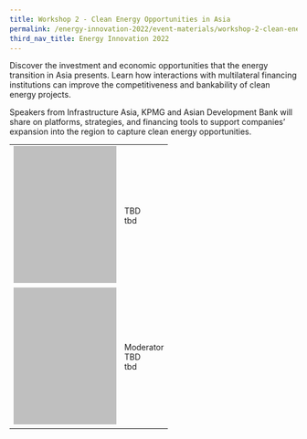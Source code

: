 ```yaml
---
title: Workshop 2 - Clean Energy Opportunities in Asia
permalink: /energy-innovation-2022/event-materials/workshop-2-clean-energy-opportunities-in-asia/
third_nav_title: Energy Innovation 2022
---
```

Discover the investment and economic opportunities that the energy transition in Asia presents. Learn how interactions with multilateral financing institutions can improve the competitiveness and bankability of clean energy projects. 
 
Speakers from Infrastructure Asia, KPMG and Asian Development Bank will share on platforms, strategies, and financing tools to support companies’ expansion into the region to capture clean energy opportunities.

<div style="text-align: center;"></div>

<div class="speakers-tbl-container">
  <table>
    <tr>
      <td><img src="/images/speakers/placeholder.png" alt="TBD" width="180" height="240" /></td>
      <td>
        <p><span class="speaker-name">TBD</span><br>tbd<br></p>
      </td>
    </tr>
    <tr>
      <td><img src="/images/speakers/placeholder.png" alt="TBD" width="180" height="240" /></td>
      <td>
        <p><span class="moderator-text">Moderator</span><br><span class="speaker-name">TBD</span><br>tbd</p>
      </td>
    </tr>
  </table>
</div>
